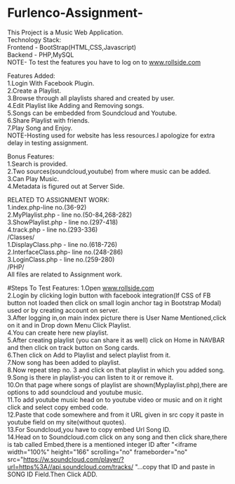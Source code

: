 # Furlenco-Assignment-
This Project is a Music Web Application.<br />
Technology Stack:<br />
Frontend - BootStrap(HTML,CSS,Javascript)<br />
Backend - PHP,MySQL<br />
NOTE- To test the features you have to log on to www.rollside.com<br />

Features Added:<br />
1.Login With Facebook Plugin.<br />
2.Create a Playlist.<br />
3.Browse through all playlists shared and created by user.<br />
4.Edit Playlist like Adding and Removing songs.<br />
5.Songs can be embedded from Soundcloud and Youtube.<br />
6.Share Playlist with friends.<br />
7.Play Song and Enjoy.<br />
NOTE-Hosting used for website has less resources.I apologize for extra delay in testing assignment.<br />

Bonus Features:<br />
1.Search is provided.<br />
2.Two sources(soundcloud,youtube) from where music can be added.<br />
3.Can Play Music.<br />
4.Metadata is figured out at Server Side.<br />

RELATED TO ASSIGNMENT WORK:<br />
1.index.php-line no.(36-92)<br />
2.MyPlaylist.php - line no.(50-84,268-282)<br />
3.ShowPlaylist.php - line no.(297-418)<br />
4.track.php - line no.(293-336)<br />
/Classes/<br />
1.DisplayClass.php - line no.(618-726)<br />
2.InterfaceClass.php- line no.(248-286)<br />
3.LoginClass.php - line no.(259-280)<br />
/PHP/<br />
All files are related to Assignment work.<br />

#Steps To Test Features:
1.Open www.rollside.com<br />
2.Login by clicking login button with facebook integration(If CSS of FB button not loaded then click on small login anchor tag in Bootstrap Modal) used or by creating account on server.<br />
3.After logging in,on main index picture there is User Name Mentioned,click on it and in Drop down Menu Click Playlist.<br />
4.You can create here new playlist.<br />
5.After creating playlist (you can share it as well) click on Home in NAVBAR and then click on track button on Song cards.<br />
6.Then click on Add to Playlist and select playlist from it.<br />
7.Now song has been added to playlist.<br />
8.Now repeat step no. 3 and click on that playlist in which you added song.<br />
9.Song is there in playlist-you can listen to it or remove it.<br />
10.On that page where songs of playlist are shown(Myplaylist.php),there are options to add soundcloud and youtube music.<br />
11.To add youtube music head on to youtube video or music and on it right click and select copy embed code.<br />
12.Paste that code somewhere and from it URL given in src copy it paste in youtube field on my site(without quotes).<br /> 
13.For Soundcloud,you have to copy embed Url Song ID.<br />
14.Head on to Soundcloud.com click on any song and then click share,there is tab called Embed,there is a mentioned integer ID after
"<iframe width="100%" height="166" scrolling="no" frameborder="no" src="https://w.soundcloud.com/player/?url=https%3A//api.soundcloud.com/tracks/ "...copy that ID and paste in SONG ID Field.Then Click ADD.


